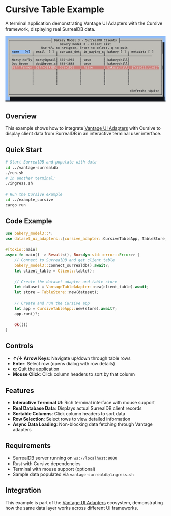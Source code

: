 # Cursive Table Example

A terminal application demonstrating Vantage UI Adapters with the Cursive framework, displaying real SurrealDB data.

![Cursive Example](docs/images/cursive.png)

## Overview

This example shows how to integrate [Vantage UI Adapters](https://github.com/romaninsh/vantage/tree/main/vantage-ui-adapters) with Cursive to display client data from SurrealDB in an interactive terminal user interface.

## Quick Start

```bash
# Start SurrealDB and populate with data
cd ../vantage-surrealdb
./run.sh
# In another terminal:
./ingress.sh

# Run the Cursive example
cd ../example_cursive
cargo run
```

## Code Example

```rust
use bakery_model3::*;
use dataset_ui_adapters::{cursive_adapter::CursiveTableApp, TableStore, VantageTableAdapter};

#[tokio::main]
async fn main() -> Result<(), Box<dyn std::error::Error>> {
    // Connect to SurrealDB and get client table
    bakery_model3::connect_surrealdb().await?;
    let client_table = Client::table();

    // Create the dataset adapter and table store
    let dataset = VantageTableAdapter::new(client_table).await;
    let store = TableStore::new(dataset);

    // Create and run the Cursive app
    let app = CursiveTableApp::new(store).await?;
    app.run()?;

    Ok(())
}
```

## Controls

- **↑/↓ Arrow Keys**: Navigate up/down through table rows
- **Enter**: Select row (opens dialog with row details)
- **q**: Quit the application
- **Mouse Click**: Click column headers to sort by that column

## Features

- **Interactive Terminal UI**: Rich terminal interface with mouse support
- **Real Database Data**: Displays actual SurrealDB client records
- **Sortable Columns**: Click column headers to sort data
- **Row Selection**: Select rows to view detailed information
- **Async Data Loading**: Non-blocking data fetching through Vantage adapters

## Requirements

- SurrealDB server running on `ws://localhost:8000`
- Rust with Cursive dependencies
- Terminal with mouse support (optional)
- Sample data populated via `vantage-surrealdb/ingress.sh`

## Integration

This example is part of the [Vantage UI Adapters](https://github.com/romaninsh/vantage/tree/main/vantage-ui-adapters) ecosystem, demonstrating how the same data layer works across different UI frameworks.
